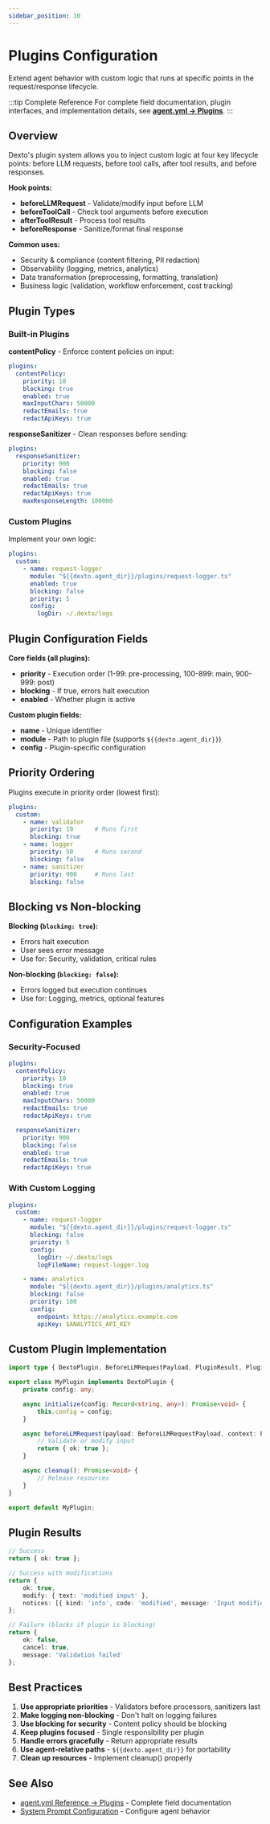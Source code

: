 ```yaml
---
sidebar_position: 10
---
```


# Plugins Configuration

Extend agent behavior with custom logic that runs at specific points in the request/response lifecycle.

:::tip Complete Reference
For complete field documentation, plugin interfaces, and implementation details, see **[agent.yml → Plugins](./agent-yml.md#plugins)**.
:::

## Overview

Dexto's plugin system allows you to inject custom logic at four key lifecycle points: before LLM requests, before tool calls, after tool results, and before responses.

**Hook points:**
- **beforeLLMRequest** - Validate/modify input before LLM
- **beforeToolCall** - Check tool arguments before execution
- **afterToolResult** - Process tool results
- **beforeResponse** - Sanitize/format final response

**Common uses:**
- Security & compliance (content filtering, PII redaction)
- Observability (logging, metrics, analytics)
- Data transformation (preprocessing, formatting, translation)
- Business logic (validation, workflow enforcement, cost tracking)

## Plugin Types

### Built-in Plugins

**contentPolicy** - Enforce content policies on input:
```yaml
plugins:
  contentPolicy:
    priority: 10
    blocking: true
    enabled: true
    maxInputChars: 50000
    redactEmails: true
    redactApiKeys: true
```

**responseSanitizer** - Clean responses before sending:
```yaml
plugins:
  responseSanitizer:
    priority: 900
    blocking: false
    enabled: true
    redactEmails: true
    redactApiKeys: true
    maxResponseLength: 100000
```

### Custom Plugins

Implement your own logic:

```yaml
plugins:
  custom:
    - name: request-logger
      module: "${{dexto.agent_dir}}/plugins/request-logger.ts"
      enabled: true
      blocking: false
      priority: 5
      config:
        logDir: ~/.dexto/logs
```

## Plugin Configuration Fields

**Core fields (all plugins):**
- **priority** - Execution order (1-99: pre-processing, 100-899: main, 900-999: post)
- **blocking** - If true, errors halt execution
- **enabled** - Whether plugin is active

**Custom plugin fields:**
- **name** - Unique identifier
- **module** - Path to plugin file (supports `${{dexto.agent_dir}}`)
- **config** - Plugin-specific configuration

## Priority Ordering

Plugins execute in priority order (lowest first):

```yaml
plugins:
  custom:
    - name: validator
      priority: 10      # Runs first
      blocking: true
    - name: logger
      priority: 50      # Runs second
      blocking: false
    - name: sanitizer
      priority: 900     # Runs last
      blocking: false
```

## Blocking vs Non-blocking

**Blocking (`blocking: true`):**
- Errors halt execution
- User sees error message
- Use for: Security, validation, critical rules

**Non-blocking (`blocking: false`):**
- Errors logged but execution continues
- Use for: Logging, metrics, optional features

## Configuration Examples

### Security-Focused

```yaml
plugins:
  contentPolicy:
    priority: 10
    blocking: true
    enabled: true
    maxInputChars: 50000
    redactEmails: true
    redactApiKeys: true

  responseSanitizer:
    priority: 900
    blocking: false
    enabled: true
    redactEmails: true
    redactApiKeys: true
```

### With Custom Logging

```yaml
plugins:
  custom:
    - name: request-logger
      module: "${{dexto.agent_dir}}/plugins/request-logger.ts"
      blocking: false
      priority: 5
      config:
        logDir: ~/.dexto/logs
        logFileName: request-logger.log

    - name: analytics
      module: "${{dexto.agent_dir}}/plugins/analytics.ts"
      blocking: false
      priority: 100
      config:
        endpoint: https://analytics.example.com
        apiKey: $ANALYTICS_API_KEY
```

## Custom Plugin Implementation

```typescript
import type { DextoPlugin, BeforeLLMRequestPayload, PluginResult, PluginExecutionContext } from '@core/plugins/types.js';

export class MyPlugin implements DextoPlugin {
    private config: any;

    async initialize(config: Record<string, any>): Promise<void> {
        this.config = config;
    }

    async beforeLLMRequest(payload: BeforeLLMRequestPayload, context: PluginExecutionContext): Promise<PluginResult> {
        // Validate or modify input
        return { ok: true };
    }

    async cleanup(): Promise<void> {
        // Release resources
    }
}

export default MyPlugin;
```

## Plugin Results

```typescript
// Success
return { ok: true };

// Success with modifications
return {
    ok: true,
    modify: { text: 'modified input' },
    notices: [{ kind: 'info', code: 'modified', message: 'Input modified' }]
};

// Failure (blocks if plugin is blocking)
return {
    ok: false,
    cancel: true,
    message: 'Validation failed'
};
```

## Best Practices

1. **Use appropriate priorities** - Validators before processors, sanitizers last
2. **Make logging non-blocking** - Don't halt on logging failures
3. **Use blocking for security** - Content policy should be blocking
4. **Keep plugins focused** - Single responsibility per plugin
5. **Handle errors gracefully** - Return appropriate results
6. **Use agent-relative paths** - `${{dexto.agent_dir}}` for portability
7. **Clean up resources** - Implement cleanup() properly

## See Also

- [agent.yml Reference → Plugins](./agent-yml.md#plugins) - Complete field documentation
- [System Prompt Configuration](./systemPrompt.md) - Configure agent behavior
